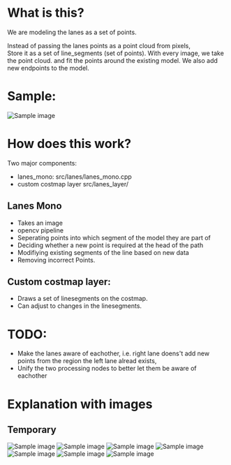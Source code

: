 # What is this?

We are modeling the lanes as a set of points.

Instead of passing the lanes points as a point cloud from pixels,  
Store it as a set of line_segments (set of points). With every image, we take the point cloud. and fit the points around the existing model.
We also add new endpoints to the model.

# Sample:
![Sample image](images/sample.png)

# How does this work?
Two major components:

- lanes_mono: src/lanes/lanes_mono.cpp
- custom costmap layer src/lanes_layer/

## Lanes Mono
- Takes an image
- opencv pipeline
- Seperating points into which segment of the model they are part of
- Deciding whether a new point is required at the head of the path
- Modifiying existing segments of the line based on new data
- Removing incorrect Points.


## Custom costmap layer:
- Draws a set of linesegments on the costmap.
- Can adjust to changes in the linesegments.



# TODO: 
- Make the lanes aware of eachother, i.e. right lane doens't add new points from the region the left lane alread exists,
- Unify the two processing nodes to better let them be aware of eachother


# Explanation with images
## Temporary

![Sample image](images/explain1.jpeg)
![Sample image](images/explain2.jpeg)
![Sample image](images/explain3.jpeg)
![Sample image](images/explain4.jpeg)
![Sample image](images/explain5.jpeg)
![Sample image](images/explain6.jpeg)
![Sample image](images/explain7.jpeg)
